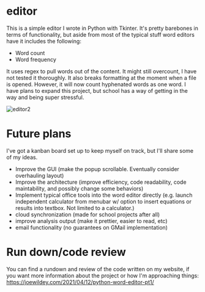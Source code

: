 # editor

This is a simple editor I wrote in Python with Tkinter. It's pretty barebones in terms of functionality, but aside from most of the typical stuff word editors have it includes the following:

- Word count
- Word frequency

It uses regex to pull words out of the content. It might still overcount, I have not tested it thoroughly. It also breaks formatting at the moment when a file is opened. However, it will now count hyphenated words as one word. I have plans to expand this project, but school has a way of getting in the way and being super stressful.


![editor2](https://user-images.githubusercontent.com/19524084/113521255-4c0c2800-9566-11eb-9f1e-1fab421be472.png)

# Future plans
I've got a kanban board set up to keep myself on track, but I'll share some of my ideas. 

- Improve the GUI (make the popup scrollable. Eventually consider overhauling layout)
- Improve the architecture (improve efficiency, code readability, code maintability, and possibly change some behaviors)
- Implement typical office tools into the word editor directly (e.g. launch independent calculator from menubar w/ option to insert equations or results into textbox. Not limited to a calculator.)
- cloud synchronization (made for school projects after all)
- improve analysis output (make it prettier, easier to read, etc)
- email functionality (no guarantees on GMail implementation)

# Run down/code review
You can find a rundown and review of the code written on my website, if you want more information about the project or how I'm approaching things: https://joewildey.com/2021/04/12/python-word-editor-pt1/
